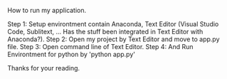 How to run my application.

Step 1: Setup environtment contain Anaconda, Text Editor (Visual Studio Code, Sublitext, ... Has the stuff been integrated in Text Editor with Anaconda?).
Step 2: Open my project by Text Editor and move to app.py file.
Step 3: Open command line of Text Editor.
Step 4: And Run Environtment for python by 'python app.py'

Thanks for your reading.